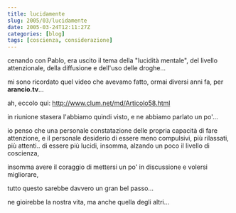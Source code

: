 ```yaml
---
title: lucidamente
slug: 2005/03/lucidamente
date: 2005-03-24T12:11:27Z
categories: [blog]
tags: [coscienza, considerazione]
---
```

cenando con Pablo, era uscito il tema della "lucidità mentale", del livello attenzionale, della diffusione e dell'uso delle droghe…

mi sono ricordato quel video che avevamo fatto, ormai diversi anni fa, per **arancio.tv**…
  
ah, eccolo qui: <http://www.clum.net/md/Articolo58.html>

in riunione stasera l'abbiamo quindi visto, e ne abbiamo parlato un po'…

io penso che una personale constatazione delle propria capacità di fare attenzione, e il personale desiderio di essere meno compulsivi, più rilassati, più attenti.. di essere più lucidi, insomma, alzando un poco il livello di coscienza,
  
insomma avere il coraggio di mettersi un po' in discussione e volersi migliorare,
  
tutto questo sarebbe davvero un gran bel passo…

ne gioirebbe la nostra vita, ma anche quella degli altri…